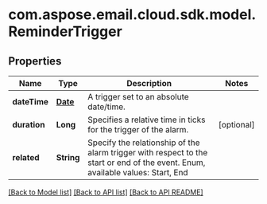 
# com.aspose.email.cloud.sdk.model.ReminderTrigger

## Properties
Name | Type | Description | Notes
------------ | ------------- | ------------- | -------------
**dateTime** | [**Date**](Date.md) | A trigger set to an absolute date/time. | 
**duration** | **Long** | Specifies a relative time in ticks for the trigger of the alarm.              |  [optional]
**related** | **String** | Specify the relationship of the alarm trigger with respect to the start or end of the event. Enum, available values: Start, End | 


[[Back to Model list]](README.md#documentation-for-models) [[Back to API list]](README.md#documentation-for-api-endpoints) [[Back to API README]](README.md)

